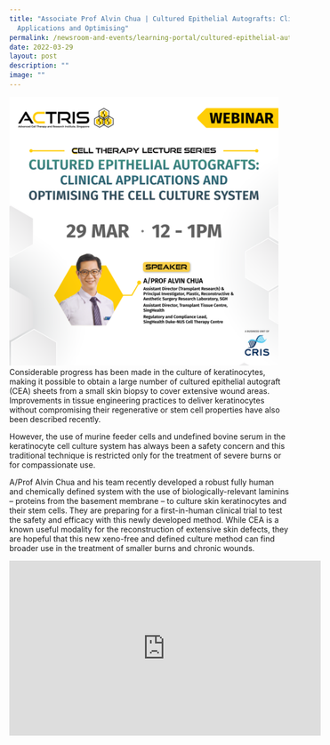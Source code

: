```yaml
---
title: "Associate Prof Alvin Chua | Cultured Epithelial Autografts: Clinical
  Applications and Optimising"
permalink: /newsroom-and-events/learning-portal/cultured-epithelial-autografts-clinical-applications/
date: 2022-03-29
layout: post
description: ""
image: ""
---
```

<div style="margin-right: 20px; float: left;">
    <img src="/images/Learning%20Portal/2022/webinar_square-aprof-alvin-chua.png" style="width:500px">
</div>

Considerable progress has been made in the culture of keratinocytes, making it possible to obtain a large number of cultured epithelial autograft (CEA) sheets from a small skin biopsy to cover extensive wound areas. Improvements in tissue engineering practices to deliver keratinocytes without compromising their regenerative or stem cell properties have also been described recently.

However, the use of murine feeder cells and undefined bovine serum in the keratinocyte cell culture system has always been a safety concern and this traditional technique is restricted only for the treatment of severe burns or for compassionate use.

A/Prof Alvin Chua and his team recently developed a robust fully human and chemically defined system with the use of biologically-relevant laminins – proteins from the basement membrane – to culture skin keratinocytes and their stem cells. They are preparing for a first-in-human clinical trial to test the safety and efficacy with this newly developed method. While CEA is a known useful modality for the reconstruction of extensive skin defects, they are hopeful that this new xeno-free and defined culture method can find broader use in the treatment of smaller burns and chronic wounds.

<iframe allowfullscreen="" allow="accelerometer; autoplay; clipboard-write; encrypted-media; gyroscope; picture-in-picture; web-share" frameborder="0" title="YouTube video player" src="https://www.youtube.com/embed/775McQGtEEE?si=FnLiLvyv4aLAktir" height="315" width="560"></iframe>